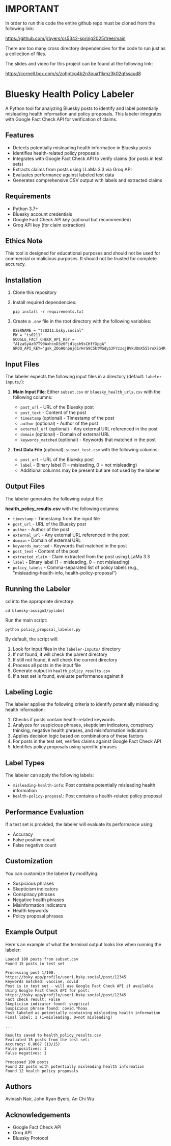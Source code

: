 # IMPORTANT
In order to run this code the entire github repo must be cloned from the following link:

https://github.com/jrbyers/cs5342-spring2025/tree/main

There are too many cross directory dependencies for the code to run just as a collection of files.

The slides and video for this project can be found at the following link:

https://cornell.box.com/s/zohptco4b2n3oua11kmz3k02qfssaud8

# Bluesky Health Policy Labeler

A Python tool for analyzing Bluesky posts to identify and label potentially misleading health information and policy proposals. This labeler integrates with Google Fact Check API for verification of claims.

## Features

- Detects potentially misleading health information in Bluesky posts
- Identifies health-related policy proposals
- Integrates with Google Fact Check API to verify claims (for posts in test sets)
- Extracts claims from posts using LLaMa 3.3 via Groq API
- Evaluates performance against labeled test data
- Generates comprehensive CSV output with labels and extracted claims

## Requirements

- Python 3.7+
- Bluesky account credentials
- Google Fact Check API key (optional but recommended)
- Groq API key (for claim extraction)

## Ethics Note

This tool is designed for educational purposes and should not be used for commercial or malicious purposes. It should not be trusted for complete accuracy.

## Installation

1. Clone this repository

2. Install required dependencies:
   ```
   pip install -r requirements.txt
   ```

3. Create a `.env` file in the root directory with the following variables:
   ```
   USERNAME = "ts0211.bsky.social"
   PW = "ts0211"
   GOOGLE_FACT_CHECK_API_KEY = "AIzaSyAz07T90AxhcnD3z0Fjdlgsh9sCHfYXpgA"
   GROQ_API_KEY="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"
   ```

## Input Files

The labeler expects the following input files in a directory (default: `labeler-inputs/`):

1. **Main Input File**: Either `subset.csv` or `bluesky_health_urls.csv` with the following columns:
   - `post_url` - URL of the Bluesky post
   - `post_text` - Content of the post
   - `timestamp` (optional) - Timestamp of the post
   - `author` (optional) - Author of the post
   - `external_url` (optional) - Any external URL referenced in the post
   - `domain` (optional) - Domain of external URL
   - `keywords_matched` (optional) - Keywords that matched in the post

2. **Test Data File** (optional): `subset_test.csv` with the following columns:
   - `post_url` - URL of the Bluesky post
   - `label` - Binary label (1 = misleading, 0 = not misleading)
   - Additional columns may be present but are not used by the labeler

## Output Files

The labeler generates the following output file:

**health_policy_results.csv** with the following columns:
- `timestamp` - Timestamp from the input file
- `post_url` - URL of the Bluesky post
- `author` - Author of the post
- `external_url` - Any external URL referenced in the post
- `domain` - Domain of external URL
- `keywords_matched` - Keywords that matched in the post
- `post_text` - Content of the post
- `extracted_claim` - Claim extracted from the post using LLaMa 3.3
- `label` - Binary label (1 = misleading, 0 = not misleading)
- `policy_labels` - Comma-separated list of policy labels (e.g., "misleading-health-info, health-policy-proposal")

## Running the Labeler

cd into the appropriate directory:
```
cd bluesky-assign3/pylabel
```

Run the main script:
```
python policy_proposal_labeler.py
```

By default, the script will:
1. Look for input files in the `labeler-inputs/` directory
2. If not found, it will check the parent directory
3. If still not found, it will check the current directory
4. Process all posts in the input file
5. Generate output in `health_policy_results.csv`
6. If a test set is found, evaluate performance against it

## Labeling Logic

The labeler applies the following criteria to identify potentially misleading health information:

1. Checks if posts contain health-related keywords
2. Analyzes for suspicious phrases, skepticism indicators, conspiracy thinking, negative health phrases, and misinformation indicators
3. Applies decision logic based on combinations of these factors
4. For posts in the test set, verifies claims against Google Fact Check API
5. Identifies policy proposals using specific phrases

## Label Types

The labeler can apply the following labels:

- `misleading-health-info`: Post contains potentially misleading health information
- `health-policy-proposal`: Post contains a health-related policy proposal

## Performance Evaluation

If a test set is provided, the labeler will evaluate its performance using:
- Accuracy
- False positive count
- False negative count

## Customization

You can customize the labeler by modifying:
- Suspicious phrases
- Skepticism indicators
- Conspiracy phrases
- Negative health phrases
- Misinformation indicators
- Health keywords
- Policy proposal phrases

## Example Output

Here's an example of what the terminal output looks like when running the labeler:

```
Loaded 100 posts from subset.csv
Found 15 posts in test set

Processing post 1/100: https://bsky.app/profile/user1.bsky.social/post/12345
Keywords matched: vaccine, covid
Post is in test set - will use Google Fact Check API if available
Using Google Fact Check API for post: https://bsky.app/profile/user1.bsky.social/post/12345
Fact check result: False
Skepticism indicator found: skeptical
Suspicious phrase found: covid.*hoax
Post labeled as potentially containing misleading health information
Final label: 1 (1=misleading, 0=not misleading)

...

Results saved to health_policy_results.csv
Evaluated 15 posts from the test set:
Accuracy: 0.8667 (13/15)
False positives: 1
False negatives: 1

Processed 100 posts
Found 23 posts with potentially misleading health information
Found 12 health policy proposals
```

## Authors

Avinash Nair, John Ryan Byers, An Chi Wu

## Acknowledgements

- Google Fact Check API
- Groq API
- Bluesky Protocol